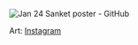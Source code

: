 ![Jan 24 Sanket poster - GitHub](https://github.com/GhostSanket14/GhostSanket14/assets/99405599/adaa19be-2d19-4296-924e-f71b5135e754)

Art: 
[Instagram](https://l.instagram.com/?u=https%3A%2F%2Fwww.instagram.com%2Fanimated.ghost14%3Figsh%3DMTFpNThkY3lqYmg2cw%253D%253D&e=AT2b035DedzYG2gJlOUgaUkYaB5LZrkIv-eKmjnUcu5FlGd31IQduqqpXmEYlCMLr9vaC7IHd4tOl79863VOqttYZTLtCmDYJyLNpA)
